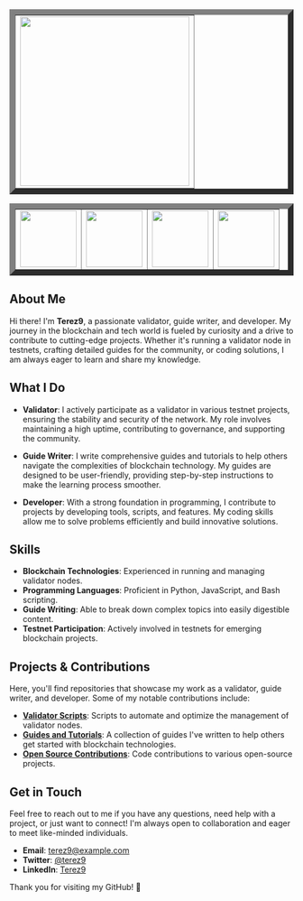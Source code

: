 <table align=center border=10 padding=0>
  <tr>
    <td>
      <img src="https://github.com/user-attachments/assets/2bc71f16-0d3d-460b-9205-4c7b052cc930" margin=0 width=300>
    </td>
  </tr>
</table>

<table align=center border=10 padding=0>
  <tr>
    <td>
      <img src="https://github.com/user-attachments/assets/128b9266-a409-462c-a441-15f6a225755a" margin=0 width=100>
    </td>
    <td>
      <img src="https://github.com/user-attachments/assets/95aa5989-6e19-49cc-b1b7-202990a75153" margin=0 width=100>
    </td>
    <td>
      <img src="https://github.com/user-attachments/assets/28caea93-9325-4feb-b0b2-bbe9ef97154d" margin=0 width=100>
    </td>
    <td>
      <img src="https://github.com/user-attachments/assets/c8fa822b-64ce-4492-bbee-050c8e6c6e0a" margin=0 width=100>
    </td>
  </tr>
</table>

## About Me

Hi there! I'm **Terez9**, a passionate validator, guide writer, and developer. My journey in the blockchain and tech world is fueled by curiosity and a drive to contribute to cutting-edge projects. Whether it's running a validator node in testnets, crafting detailed guides for the community, or coding solutions, I am always eager to learn and share my knowledge.

## What I Do

- **Validator**: I actively participate as a validator in various testnet projects, ensuring the stability and security of the network. My role involves maintaining a high uptime, contributing to governance, and supporting the community.

- **Guide Writer**: I write comprehensive guides and tutorials to help others navigate the complexities of blockchain technology. My guides are designed to be user-friendly, providing step-by-step instructions to make the learning process smoother.

- **Developer**: With a strong foundation in programming, I contribute to projects by developing tools, scripts, and features. My coding skills allow me to solve problems efficiently and build innovative solutions.

## Skills

- **Blockchain Technologies**: Experienced in running and managing validator nodes.
- **Programming Languages**: Proficient in Python, JavaScript, and Bash scripting.
- **Guide Writing**: Able to break down complex topics into easily digestible content.
- **Testnet Participation**: Actively involved in testnets for emerging blockchain projects.

## Projects & Contributions

Here, you'll find repositories that showcase my work as a validator, guide writer, and developer. Some of my notable contributions include:

- [**Validator Scripts**](#): Scripts to automate and optimize the management of validator nodes.
- [**Guides and Tutorials**](#): A collection of guides I've written to help others get started with blockchain technologies.
- [**Open Source Contributions**](#): Code contributions to various open-source projects.

## Get in Touch

Feel free to reach out to me if you have any questions, need help with a project, or just want to connect! I'm always open to collaboration and eager to meet like-minded individuals.

- **Email**: [terez9@example.com](mailto:terez9@example.com)
- **Twitter**: [@terez9](https://twitter.com/terez9)
- **LinkedIn**: [Terez9](https://www.linkedin.com/in/terez9)

Thank you for visiting my GitHub! 🌟

